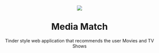 
<h1 align="center">
<br>
  <img align="center" src="https://user-images.githubusercontent.com/84432841/118758897-e1752a00-b83d-11eb-8fcc-52bcf5c4676a.PNG">
<br>
<br>
Media Match 
</h1>
<p align="center">Tinder style web application that recommends the user Movies and TV Shows</p>
